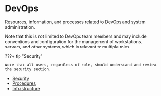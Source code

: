 # DevOps

Resources, information, and processes related to DevOps and system administration.

Note that this is not limited to DevOps team members and may include conventions and configuration for the management of workstations, servers, and other systems, which is relevant to multiple roles.

???+ tip "Security"

    Note that all users, regardless of role, should understand and review the security section.

- [Security](./security)
- [Procedures](./procedures)
- [Infrastructure](./infrastructure)
